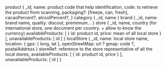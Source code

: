 product {
  _id,
  name: product code that help identification,
  code: to retrieve the product from scanning,
  packaging?: [freeze, can, fresh],
  cacaoPercent?,
  alcoolPercent?,
}
category {
  _id,
  name
}
brand {
  _id,
  name: brand name,
  quality: discout, premimum...
}
store {
  _id,
  name,
  country (for international store, one document per country. + allow to know the currency)
  availableProducts: [
    { id: product id, price: mean of all local store }
  ],
  unavailableProducts: [
    id
  ]
}
localStore {
  _id,
  name: local store name,
  location: {
    gps: {
      long,
      lat
    },
    openStreetMap: url ?
    gmap: code ?,
    postalAddress
  }
  storeRef: reference to the store representative of all the local stores,
  availableProducts: [
    { id: product id, price }
  ],
  unavailableProducts: [
    id
  ]
}
